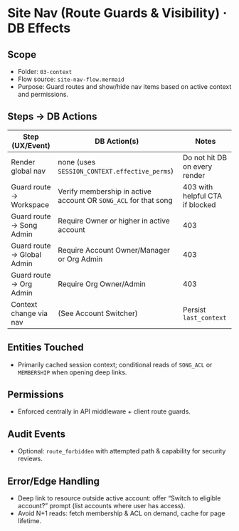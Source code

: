 # Site Nav (Route Guards & Visibility) · DB Effects

## Scope
- Folder: `03-context`
- Flow source: `site-nav-flow.mermaid`
- Purpose: Guard routes and show/hide nav items based on active context and permissions.

## Steps → DB Actions
| Step (UX/Event) | DB Action(s) | Notes |
|---|---|---|
| Render global nav | none (uses `SESSION_CONTEXT.effective_perms`) | Do not hit DB on every render |
| Guard route → Workspace | Verify membership in active account OR `SONG_ACL` for that song | 403 with helpful CTA if blocked |
| Guard route → Song Admin | Require Owner or higher in active account | 403 |
| Guard route → Global Admin | Require Account Owner/Manager or Org Admin | 403 |
| Guard route → Org Admin | Require Org Owner/Admin | 403 |
| Context change via nav | (See Account Switcher) | Persist `last_context` |

## Entities Touched
- Primarily cached session context; conditional reads of `SONG_ACL` or `MEMBERSHIP` when opening deep links.

## Permissions
- Enforced centrally in API middleware + client route guards.

## Audit Events
- Optional: `route_forbidden` with attempted path & capability for security reviews.

## Error/Edge Handling
- Deep link to resource outside active account: offer “Switch to eligible account?” prompt (list accounts where user has access).
- Avoid N+1 reads: fetch membership & ACL on demand, cache for page lifetime.

